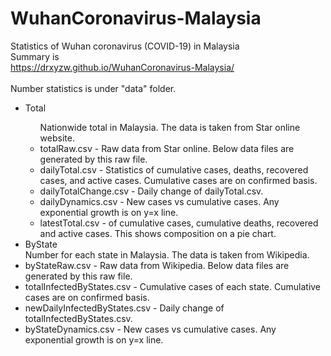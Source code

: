 # WuhanCoronavirus-Malaysia
Statistics of Wuhan coronavirus (COVID-19) in Malaysia<br>
Summary is<br>
https://drxyzw.github.io/WuhanCoronavirus-Malaysia/<br>
<br>
Number statistics is under "data" folder.<br> 
<ul><li>Total</li>
<ul>
Nationwide total in Malaysia. The data is taken from Star online website.</li>
<li>totalRaw.csv - Raw data from Star online. Below data files are generated by this raw file.</li>
<li>dailyTotal.csv - Statistics of cumulative cases, deaths, recovered cases, and active cases. Cumulative cases are on confirmed basis.</li>
<li>dailyTotalChange.csv - Daily change of dailyTotal.csv.</li>
<li>dailyDynamics.csv - New cases vs cumulative cases. Any exponential growth is on y=x line.</li>
<li>latestTotal.csv - of cumulative cases, cumulative deaths, recovered and active cases. This shows composition on a pie chart.</li>
</ul>
<li>ByState</li>
Number for each state in Malaysia. The data is taken from Wikipedia.</li>
<li>byStateRaw.csv - Raw data from Wikipedia. Below data files are generated by this raw file.</li>
<li>totalInfectedByStates.csv - Cumulative cases of each state. Cumulative cases are on confirmed basis.</li>
<li>newDailyInfectedByStates.csv - Daily change of totalInfectedByStates.csv.</li>
<li>byStateDynamics.csv - New cases vs cumulative cases. Any exponential growth is on y=x line.</li>
</ul>
</ul>

